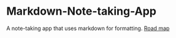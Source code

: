 # Markdown-Note-taking-App

A note-taking app that uses markdown for formatting. [Road map](https://roadmap.sh/projects/markdown-note-taking-app)
